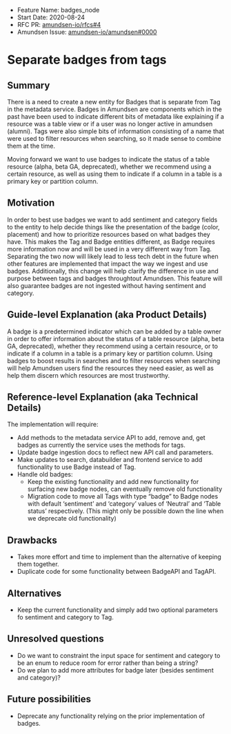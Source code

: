 - Feature Name: badges_node
- Start Date: 2020-08-24
- RFC PR: [amundsen-io/rfcs#4](https://github.com/amundsen-io/rfcs/pull/4)
- Amundsen Issue: [amundsen-io/amundsen#0000](https://github.com/amundsen-io/amundsen/issues/0000)

# Separate badges from tags

## Summary

There is a need to create a new entity for Badges that is separate from Tag in the metadata service. Badges in Amundsen are components which in the past have been used to indicate different bits of metadata like explaining if a resource was a table view or if a user was no longer active in amundsen (alumni). Tags were also simple bits of information consisting of a name that were used to filter resources when searching, so it made sense to combine them at the time. 

Moving forward we want to use badges to indicate the status of a table resource (alpha, beta GA, deprecated), whether we recommend using a certain resource, as well as using them to indicate if a column in a table is a primary key or partition column.

## Motivation

In order to best use badges we want to add sentiment and category fields to the entity to help decide things like the presentation of the badge (color, placement) and how to prioritize resources based on what badges they have. This makes the Tag and Badge entities different, as Badge requires more information now and will be used in a very different way from Tag. Separating the two now will likely lead to less tech debt in the future when other features are implemented that impact the way we ingest and use badges. Additionally, this change will help clarify the difference in use and purpose between tags and badges throughtout Amundsen. This feature will also guarantee badges are not ingested without having sentiment and category.


## Guide-level Explanation (aka Product Details)

A badge is a predetermined indicator which can be added by a table owner in order to offer information about the status of a table resource (alpha, beta GA, deprecated), whether they recommend using a certain resource, or to indicate if a column in a table is a primary key or partition column. 
Using badges to boost results in searches and to filter resources when searching will help Amundsen users find the resources they need easier, as well as help them discern which resources are most trustworthy.

## Reference-level Explanation (aka Technical Details)

The implementation will require:
- Add methods to the metadata service API to add, remove and, get badges as currently the service uses the methods for tags.
- Update badge ingestion docs to reflect new API call and parameters.
- Make updates to search, databuilder and frontend service to add functionality to use Badge instead of Tag.
- Handle old badges:
    - Keep the existing functionality and add new functionality for surfacing new badge nodes, can eventually remove old functionality
    - Migration code to move all Tags with type “badge” to Badge nodes with default ‘sentiment’ and ‘category’ values of ‘Neutral’ and ‘Table status’ respectively. (This might only be possible down the line when we deprecate old functionality)


## Drawbacks

- Takes more effort and time to implement than the alternative of keeping them together.
- Duplicate code for some functionality between BadgeAPI and TagAPI.

## Alternatives

- Keep the current functionality and simply add two optional parameters fo sentiment and category to Tag.

## Unresolved questions

- Do we want to constraint the input space for sentiment and category to be an enum to reduce room for error rather than being a string?
- Do we plan to add more attributes for badge later (besides sentiment and category)? 

## Future possibilities

- Deprecate any functionality relying on the prior implementation of badges.

